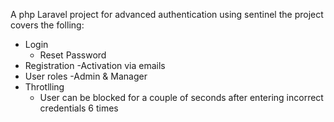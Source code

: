 A php Laravel project for advanced authentication using sentinel
the project covers the folling:
- Login
  - Reset Password
- Registration
  -Activation via emails
- User roles
  -Admin & Manager
- Throtlling
  - User can be blocked for a couple of seconds after entering incorrect credentials 6 times
